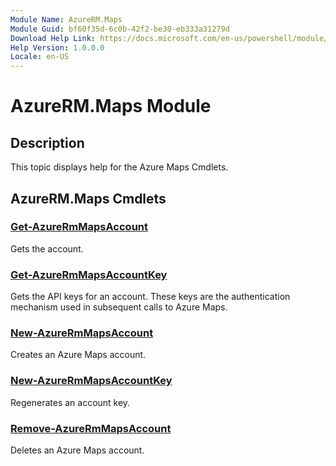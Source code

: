 ```yaml
---
Module Name: AzureRM.Maps
Module Guid: bf60f35d-6c0b-42f2-be30-eb333a31279d
Download Help Link: https://docs.microsoft.com/en-us/powershell/module/azurerm.maps
Help Version: 1.0.0.0
Locale: en-US
---
```


# AzureRM.Maps Module
## Description
This topic displays help for the Azure Maps Cmdlets.

## AzureRM.Maps Cmdlets
### [Get-AzureRmMapsAccount](Get-AzureRmMapsAccount.md)
Gets the account.

### [Get-AzureRmMapsAccountKey](Get-AzureRmMapsAccountKey.md)
Gets the API keys for an account.
These keys are the authentication mechanism used in subsequent calls to Azure Maps.

### [New-AzureRmMapsAccount](New-AzureRmMapsAccount.md)
Creates an Azure Maps account.

### [New-AzureRmMapsAccountKey](New-AzureRmMapsAccountKey.md)
Regenerates an account key.

### [Remove-AzureRmMapsAccount](Remove-AzureRmMapsAccount.md)
Deletes an Azure Maps account.

